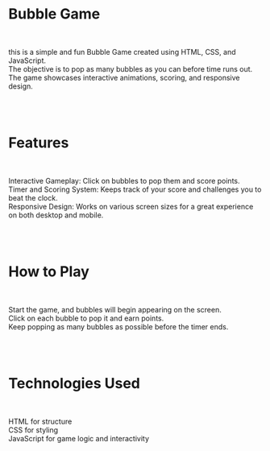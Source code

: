 <h1 >Bubble Game</h1><br>
<p>this is a simple and fun Bubble Game created using HTML, CSS, and JavaScript.<br> The objective is to pop as many bubbles as you can before time runs out. The game showcases interactive animations, scoring, and responsive design.</p>
<br><br>
<h1>Features</h1><br>
<p>Interactive Gameplay: Click on bubbles to pop them and score points.<br>
Timer and Scoring System: Keeps track of your score and challenges you to beat the clock.<br>
Responsive Design: Works on various screen sizes for a great experience on both desktop and mobile.</p><br><br>
<h1>How to Play</h1><br>
<p>Start the game, and bubbles will begin appearing on the screen.<br>
Click on each bubble to pop it and earn points.<br>
Keep popping as many bubbles as possible before the timer ends.</p><br><br>
<h1>Technologies Used</h1><br>
<p>HTML for structure<br>
CSS for styling<br>
JavaScript for game logic and interactivity</p>
